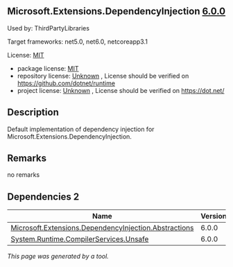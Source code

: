Microsoft.Extensions.DependencyInjection [6.0.0](https://www.nuget.org/packages/Microsoft.Extensions.DependencyInjection/6.0.0)
--------------------

Used by: ThirdPartyLibraries

Target frameworks: net5.0, net6.0, netcoreapp3.1

License: [MIT](../../../../licenses/mit) 

- package license: [MIT](https://licenses.nuget.org/MIT) 
- repository license: [Unknown](https://github.com/dotnet/runtime) , License should be verified on https://github.com/dotnet/runtime
- project license: [Unknown](https://dot.net/) , License should be verified on https://dot.net/

Description
-----------
Default implementation of dependency injection for Microsoft.Extensions.DependencyInjection.

Remarks
-----------
no remarks


Dependencies 2
-----------

|Name|Version|
|----------|:----|
|[Microsoft.Extensions.DependencyInjection.Abstractions](../../../../packages/nuget.org/microsoft.extensions.dependencyinjection.abstractions/6.0.0)|6.0.0|
|[System.Runtime.CompilerServices.Unsafe](../../../../packages/nuget.org/system.runtime.compilerservices.unsafe/6.0.0)|6.0.0|

*This page was generated by a tool.*